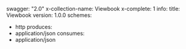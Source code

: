 swagger: "2.0"
x-collection-name: Viewbook
x-complete: 1
info:
  title: Viewbook
  version: 1.0.0
schemes:
- http
produces:
- application/json
consumes:
- application/json